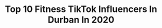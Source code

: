 ---
title: Top 10 Fitness TikTok Influencers In Durban In 2020
description: >-
  Find top fitness TikTok influencers in Durban in 2020. Most popular hashtags: #dance #challenge #quarantine #pushup.
platform: TikTok
profiles:
  - username: "alice_orion"
    fullname: >-
      Alice
    location: "South Africa"
    followers: 10200
    engagement: 775
    commentsToLikes: 0.071331
    id: ck81s4qyfpyye0j7886nifkep
    verified: false
    hashtags: "#greenscreen, #mugshawtys, #athomewithme, #singer"
  - username: "stellaboo_xoxo"
    fullname: >-
      stellaboo_xoxo
    location: "South Africa"
    followers: 5963
    engagement: 1535
    commentsToLikes: 0.034136
    id: ck9kcnzq0qcsp0j78amqiltkq
    verified: false
    hashtags: "#whatieatinaday, #ilooklikeaclown, #dailyreminder, #germanshepperd"
  - username: "petercarvell"
    fullname: >-
      Peter Carvell
    location: "South Africa"
    followers: 4870
    engagement: 386
    commentsToLikes: 0.023862
    id: ck9rmzcg55ala0j78nti438qs
    verified: false
    hashtags: "#healthyrecipe, #shoulderworkout, #challenge, #squats"
  - username: "andrewdanckwerts"
    fullname: >-
      Andrew Danckwerts
    location: "South Africa"
    followers: 162955
    engagement: 664
    commentsToLikes: 0.005603
    id: ck81334j0zjy40j78bl9260fp
    verified: false
    hashtags: "#tiktoklover, #workout, #lioncub, #traveldiaries"
  - username: "yuvansingh06"
    fullname: >-
      Yuvansingh
    location: "South Africa"
    followers: 2640
    engagement: 1561
    commentsToLikes: 0.052514
    id: ck9slj3die76b0j7804fcuj6r
    verified: false
    hashtags: "#duet"
  - username: "aj_nerd23"
    fullname: >-
      AJ_nerd
    location: "South Africa"
    followers: 4962
    engagement: 1179
    commentsToLikes: 0.053327
    id: ck9sk4tdk714a0j78onmsfw0g
    verified: false
    hashtags: "#xyzcba, #teamdurbz, #blowup, #tiktoktrending"
  - username: "courtnallskosan"
    fullname: >-
      courtnallskosan
    location: "South Africa"
    followers: 243834
    engagement: 860
    commentsToLikes: 0.016690
    id: ck81s4nswpyg80j788bi7y1df
    verified: true
    hashtags: "#happyathome, #lemon, #foamcupstack, #truth"
  - username: "andrerouxsaofficial"
    fullname: >-
      Andrè Roux
    location: "South Africa"
    followers: 22262
    engagement: 609
    commentsToLikes: 0.035219
    id: ck9fmtc3bv5en0j788cz1jv67
    verified: false
    hashtags: "#boredinthehouse"
  - username: "seanvannoordwyk"
    fullname: >-
      Sean William van Noo
    location: "South Africa"
    followers: 19104
    engagement: 846
    commentsToLikes: 0.015436
    id: ck9k9vd3peths0j78wegxln1e
    verified: false
    hashtags: "#legday, #winenot, #bored, #wine"
  - username: "ultimatewildcat"
    fullname: >-
      WILDCAT 
    location: "South Africa"
    followers: 65492
    engagement: 724
    commentsToLikes: 0.013284
    id: cka0szmsonpdh0i78m24wl6hu
    verified: false
    hashtags: "#beauty, #family, #dancing, #transformation"
---